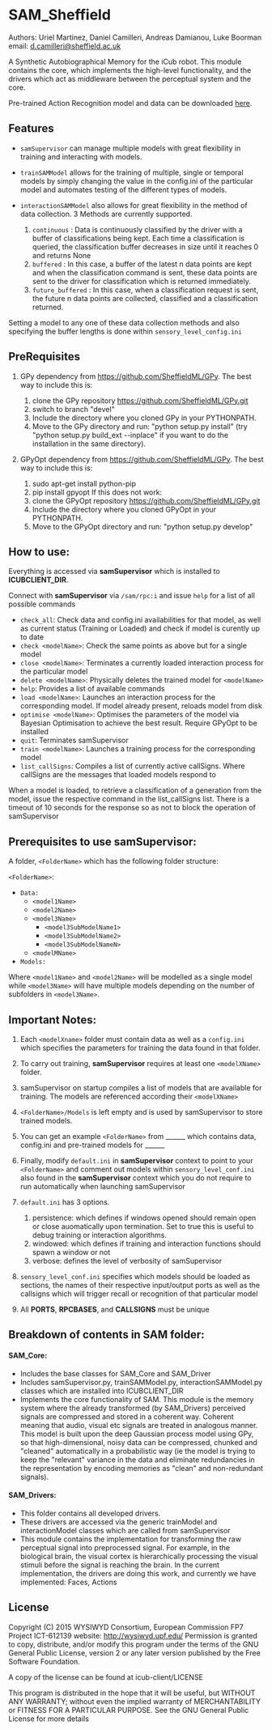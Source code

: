 # SAM_Sheffield

Authors: Uriel Martinez, Daniel Camilleri, Andreas Damianou, Luke Boorman
email:   d.camilleri@sheffield.ac.uk

A Synthetic Autobiographical Memory for the iCub robot. This module contains the core, which implements the high-level functionality, and the drivers which act as middleware between the perceptual system and the core.

Pre-trained Action Recognition model and data can be downloaded [here](https://drive.google.com/open?id=0B6fkkRLTYjNLbjFFSEZtUmtHNk0).

## Features

* `samSupervisor` can manage multiple models with great flexibility in training and interacting with models. 

* `trainSAMModel` allows for the training of multiple, single or temporal models by simply changing the value in the config.ini of the particular model and automates testing of the different types of models.

* `interactionSAMModel` also allows for great flexibility in the method of data collection. 3 Methods are currently supported.
    1. `continuous` : 	Data is continuously classified by the driver with a buffer of classifications being kept. Each time a classification is queried, the classification buffer decreases in size until it reaches 0 and returns None
    2. `buffered` :		In this case, a buffer of the latest n data points are kept and when the classification command is sent, these data points are sent to the driver for classification which is returned immediately. 
    3. `future_buffered` : 	In this case, when a classification request is sent, the future n data points are collected, classified and a classification returned.

Setting a model to any one of these data collection methods and also specifying the buffer lengths is done within `sensory_level_config.ini`

## PreRequisites

1. GPy dependency from https://github.com/SheffieldML/GPy. The best way to include this is:
    1. clone the GPy repository https://github.com/SheffieldML/GPy.git
    2. switch to branch "devel"
    3. Include the directory where you cloned GPy in your PYTHONPATH.
    4. Move to the GPy directory and run: "python setup.py install" (try "python setup.py build_ext --inplace" if you want to do the installation in the same directory).

2. GPyOpt dependency from https://github.com/SheffieldML/GPy. The best way to include this is:
    1. sudo apt-get install python-pip
    2. pip install gpyopt
    If this does not work:
    1. clone the GPyOpt repository https://github.com/SheffieldML/GPy.git
    2. Include the directory where you cloned GPyOpt in your PYTHONPATH.
    3. Move to the GPyOpt directory and run: "python setup.py develop"

## How to use:

Everything is accessed via **samSupervisor** which is installed to **ICUBCLIENT_DIR**.

Connect with **samSupervisor** via `/sam/rpc:i` and issue `help` for a list of all possible commands
* `check_all`: 		Check data and config.ini availabilities for that model, as well as current status (Training or Loaded) and check if model is curently up to date
* `check <modelName>`: 		Check the same points as above but for a single model
* `close <modelName>`: 		Terminates a currently loaded interaction process for the particular model
* `delete <modelName>`: 		Physically deletes the trained model for `<modelName>`
* `help`: 			Provides a list of available commands
* `load <modelName>`: 		Launches an interaction process for the corresponding model. If model already present, reloads model from disk
* `optimise <modelName>`: 	Optimises the parameters of the model via Bayesian Optimisation to achieve the best result. Require GPyOpt to be installed
* `quit`: 			Terminates samSupervisor
* `train <modelName>`:		Launches a training process for the corresponding model
* `list_callSigns`:		Compiles a list of currently active callSigns. Where callSigns are the messages that loaded models respond to

When a model is loaded, to retrieve a classification of a generation from the model, issue the respective command in the list_callSigns list. There is a timeout of 10 seconds for the response so as not to block the operation of samSupervisor


## Prerequisites to use samSupervisor:

A folder, `<FolderName>` which has the following folder structure:

`<FolderName>`:
  - `Data:`
    - `<model1Name>`
    - `<model2Name>`
    - `<model3Name>`
      - `<model3SubModelName1>`
      - `<model3SubModelName2>`
      - `<model3SubModelNameN>`
    - `<modelMName>`
  - `Models:`

Where `<model1Name>` and `<model2Name>` will be modelled as a single model while `<model3Name>` will have multiple models depending on the number of subfolders in `<model3Name>`. 

## Important Notes:

1. Each `<modelXname>` folder must contain data as well as a `config.ini` which specifies the parameters for training the data found in that folder.

2. To carry out training, **samSupervisor** requires at least one `<modelXName>` folder.

3. samSupervisor on startup compiles a list of models that are available for training. The models are referenced according their `<modelXName>`

4. `<FolderName>/Models` is left empty and is used by samSupervisor to store trained models. 

5. You can get an example `<FolderName>` from ______ which contains data, config.ini and pre-trained models for ______

6. Finally, modify `default.ini` in **samSupervisor** context to point to your `<FolderName>` and comment out models within `sensory_level_conf.ini` also found in the **samSupervisor** context which you do not require to run automatically when launching samSupervisor 

7. `default.ini` has 3 options. 
    1. persistence: which defines if windows opened should remain open or close auomatically upon termination. Set to true this is useful to debug training or interaction algorithms.
    2. windowed:     which defines if training and interaction functions should spawn a window or not
    3. verbose:      defines the level of verbosity of samSupervisor

8. `sensory_level_conf.ini` specifies which models should be loaded as sections, the names of their respective input/output ports as well as the callsigns which will trigger recall or recognition of that particular model

9. All **PORTS**, **RPCBASES**, and **CALLSIGNS** must be unique

## Breakdown of contents in SAM folder:

#### SAM_Core: 
* Includes the base classes for SAM_Core and SAM_Driver
* Includes samSupervisor.py, trainSAMModel.py, interactionSAMModel.py classes which are installed into ICUBCLIENT_DIR
* Implements the core functionality of SAM. This module is the memory system where the already transformed (by SAM_Drivers) perceived signals are compressed and stored in a coherent way. Coherent meaning that audio, visual etc signals are treated in analogous manner. This model is built upon the deep Gaussian process model using GPy, so that high-dimensional, noisy data can be compressed, chunked and "cleaned" automatically in a probabilistic way (ie the model is trying to keep the "relevant" variance in the data and eliminate redundancies in the representation by encoding memories as "clean" and non-redundant signals).

#### SAM_Drivers:
* This folder contains all developed drivers. 
* These drivers are accessed via the generic trainModel and interactionModel classes which are called from samSupervisor
* This module contains the implementation for transforming the raw perceptual signal into preprocessed signal. For example, in the biological brain, the visual cortex is hierarchically processing the visual stimuli before the signal is reaching the brain. In the current implementation, the drivers are doing this work, and currently we have implemented: Faces, Actions

## License
Copyright (C) 2015 WYSIWYD Consortium, European Commission FP7 Project ICT-612139
website: http://wysiwyd.upf.edu/
Permission is granted to copy, distribute, and/or modify this program under the terms of the GNU General Public License, version 2 or any later version published by the Free Software Foundation.

A copy of the license can be found at icub-client/LICENSE

This program is distributed in the hope that it will be useful, but WITHOUT ANY WARRANTY; without even the implied warranty of MERCHANTABILITY or FITNESS FOR A PARTICULAR PURPOSE. See the GNU General Public License for more details
